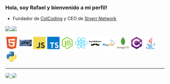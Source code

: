 ### Hola, soy Rafael y bienvenido a mi perfil!

- Fundador de [ColCoding](https://col-coding.github.io) y CEO de [Styerr Network](https://styerr.net)

<div>
    <a href="https://github.com/GalassoX">
        <img align="center" height="180em" src="https://github-readme-stats.vercel.app/api?username=galassox&show_icons=true&theme=dark&include_all_commits=true&count_private=true" />
    </a>
    <a href="https://github.com/GalassoX">
        <img align="center" height="160em" src="https://github-readme-stats.vercel.app/api/top-langs/?username=galassox&theme=dark" />
    </a>
</div>
<br>
<div style="display: inline_block">
    <img height="40" width="40" src="https://raw.githubusercontent.com/devicons/devicon/2ae2a900d2f041da66e950e4d48052658d850630/icons/html5/html5-original.svg" />
    <img height="40" width="40" src="https://raw.githubusercontent.com/devicons/devicon/2ae2a900d2f041da66e950e4d48052658d850630/icons/php/php-original.svg" />
    <img height="40" width="40" src="https://raw.githubusercontent.com/devicons/devicon/2ae2a900d2f041da66e950e4d48052658d850630/icons/javascript/javascript-original.svg" />
    <img height="40" width="40" src="https://raw.githubusercontent.com/devicons/devicon/2ae2a900d2f041da66e950e4d48052658d850630/icons/typescript/typescript-original.svg" />
    <img height="40" width="40" src="https://raw.githubusercontent.com/devicons/devicon/2ae2a900d2f041da66e950e4d48052658d850630/icons/nodejs/nodejs-original.svg" />
    <img height="40" width="40" src="https://raw.githubusercontent.com/devicons/devicon/2ae2a900d2f041da66e950e4d48052658d850630/icons/react/react-original.svg" />
    <img height="40" width="40" src="https://raw.githubusercontent.com/devicons/devicon/2ae2a900d2f041da66e950e4d48052658d850630/icons/handlebars/handlebars-original-wordmark.svg" />
    <img height="40" width="40" src="https://raw.githubusercontent.com/devicons/devicon/2ae2a900d2f041da66e950e4d48052658d850630/icons/mysql/mysql-original-wordmark.svg" />
    <img height="40" width="40" src="https://raw.githubusercontent.com/devicons/devicon/2ae2a900d2f041da66e950e4d48052658d850630/icons/mongodb/mongodb-original-wordmark.svg" />
    <img height="40" width="40" src="https://raw.githubusercontent.com/devicons/devicon/2ae2a900d2f041da66e950e4d48052658d850630/icons/csharp/csharp-original.svg" />
    <img height="40" width="40" src="https://raw.githubusercontent.com/devicons/devicon/2ae2a900d2f041da66e950e4d48052658d850630/icons/java/java-original.svg" />
    <img height="40" width="40" src="https://raw.githubusercontent.com/devicons/devicon/2ae2a900d2f041da66e950e4d48052658d850630/icons/python/python-original.svg" />
</div>

---

<div>
    <a href="mailto:rafaelmarrugo28@gmail.com">
        <img style="border-radius: 5px" src="https://img.shields.io/badge/Gmail-D14836?style=for-the-badge&logo=gmail&logoColor=white" />
    </a>
    <a href="https://twitch.tv/galassox" target="_blank">
        <img style="border-radius: 5px" src="https://img.shields.io/badge/Twitch-9146FF?style=for-the-badge&logo=twitch&logoColor=white" />
    </a>
</div>

<!--<div>
    <a href="https://github.com/GalassoX/samplog-sql">
    <img align="center" src="https://github-readme-stats.vercel.app/api/pin/?username=galassox&repo=samplog-sql&theme=dark" />
    </a>
</div>-->
